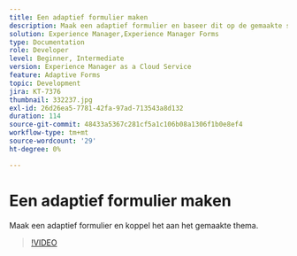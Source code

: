 ```yaml
---
title: Een adaptief formulier maken
description: Maak een adaptief formulier en baseer dit op de gemaakte sjabloon.
solution: Experience Manager,Experience Manager Forms
type: Documentation
role: Developer
level: Beginner, Intermediate
version: Experience Manager as a Cloud Service
feature: Adaptive Forms
topic: Development
jira: KT-7376
thumbnail: 332237.jpg
exl-id: 26d26ea5-7781-42fa-97ad-713543a8d132
duration: 114
source-git-commit: 48433a5367c281cf5a1c106b08a1306f1b0e8ef4
workflow-type: tm+mt
source-wordcount: '29'
ht-degree: 0%

---
```


# Een adaptief formulier maken

Maak een adaptief formulier en koppel het aan het gemaakte thema.

>[!VIDEO](https://video.tv.adobe.com/v/3424906?quality=12&learn=on&captions=dut)
